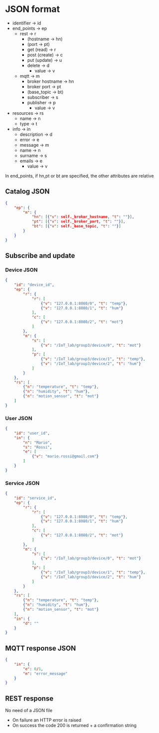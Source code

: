 # JSON format

- identifier -> id
- end_points -> ep
  - rest -> r
    - (hostname -> hn)
    - (port -> pt)
    - get (read) -> r
    - post (create) -> c
    - put (update) -> u
    - delete -> d
      - value -> v
  - mqtt -> m
    - broker hostname -> hn
    - broker port -> pt
    - (base_topic -> bt)
    - subscriber -> s
    - publisher -> p
      - value -> v
- resources -> rs
  - name -> n
  - type -> t
- info -> in
  - description -> d
  - error -> e
  - message -> m
  - name -> n
  - surname -> s
  - emails -> e
    - value -> v

In end_points, if hn,pt or bt are specified, the other attributes are relative


## Catalog JSON
```JSON
{
    "ep": {
        "m": {
            "hn": [{"v": self._broker_hostname, "t": ""}],
            "pt": [{"v": self._broker_port, "t": ""}],
            "bt": [{"v": self._base_topic, "t": ""}]
        }
    }
}
```


## Subscribe and update

### Device JSON
```JSON
{
    "id": "device_id",
    "ep": {
        "r": {
            "r": [
                {"v": "127.0.0.1:8080/0", "t": "temp"},
                {"v": "127.0.0.1:8080/1", "t": "hum"}
            ],
            "c": [
                {"v": "127.0.0.1:8080/2", "t": "mot"}
            ]
        },
        "m": {
            "s": [
                {"v": "/IoT_lab/group3/device/0", "t": "mot"}
            ],
            "p": [
                {"v": "/IoT_lab/group3/device/1", "t": "temp"},
                {"v": "/IoT_lab/group3/device/2", "t": "hum"}
            ]
        }
    },
    "rs": [
        {"n": "temperature", "t": "temp"},
        {"n": "humidity", "t": "hum"},
        {"n": "motion_sensor", "t": "mot"}
    ]
}
```

### User JSON
```JSON
{
    "id": "user_id",
    "in": {
        "n": "Mario",
        "s": "Rossi",
        "e": [
            {"v": "mario.rossi@gmail.com"}
        ]
    }
}
```

### Service JSON
```JSON
{
    "id": "service_id",
    "ep": {
        "r": {
            "r": [
                {"v": "127.0.0.1:8080/0", "t": "temp"},
                {"v": "127.0.0.1:8080/1", "t": "hum"}
            ],
            "c": [
                {"v": "127.0.0.1:8080/2", "t": "mot"}
            ]
        },
        "m": {
            "s": [
                {"v": "/IoT_lab/group3/device/0", "t": "mot"}
            ],
            "p": [
                {"v": "/IoT_lab/group3/device/1", "t": "temp"},
                {"v": "/IoT_lab/group3/device/2", "t": "hum"}
            ]
        }
    },
    "rs": [
        {"n": "temperature", "t": "temp"},
        {"n": "humidity", "t": "hum"},
        {"n": "motion_sensor", "t": "mot"}
    ],
    "in": {
        "d": ""
    }
}
```


## MQTT response JSON
```JSON
{
    "in": {
        "e": 0/1,
        "m": "error_message"
    }
}
```


## REST response
No need of a JSON file
- On failure an HTTP error is raised
- On success the code 200 is returned + a confirmation string